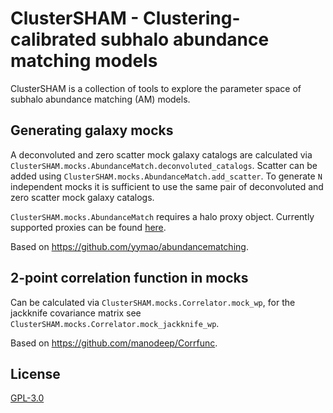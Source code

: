 # ClusterSHAM - Clustering-calibrated subhalo abundance matching models

ClusterSHAM is a collection of tools to explore the parameter space of subhalo abundance matching (AM) models.

## Generating galaxy mocks

A deconvoluted and zero scatter mock galaxy catalogs are calculated via `ClusterSHAM.mocks.AbundanceMatch.deconvoluted_catalogs`. Scatter can be added using `ClusterSHAM.mocks.AbundanceMatch.add_scatter`. To generate `N` independent mocks it is sufficient to use the same pair of deconvoluted and zero scatter mock galaxy catalogs.

`ClusterSHAM.mocks.AbundanceMatch` requires a halo proxy object. Currently supported proxies can be found [here](https://github.com/Richard-Sti/ClusterSHAM/blob/master/clustersham/mocks/proxy.py).

Based on https://github.com/yymao/abundancematching.


## 2-point correlation function in mocks

Can be calculated via `ClusterSHAM.mocks.Correlator.mock_wp`, for the jackknife covariance matrix see `ClusterSHAM.mocks.Correlator.mock_jackknife_wp`.

Based on https://github.com/manodeep/Corrfunc.


## License
[GPL-3.0](https://www.gnu.org/licenses/gpl-3.0.en.html)
